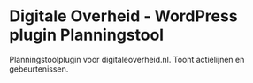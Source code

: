 # Digitale Overheid - WordPress plugin Planningstool
Planningstoolplugin voor digitaleoverheid.nl. Toont actielijnen en gebeurtenissen.

